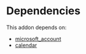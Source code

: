 # Dependencies

This addon depends on:

- [microsoft_account](https://github.com/bringout/oca-ocb-accounting/tree/150f2ecdb69d7dcf1345d7fd66832f9d87a21860/odoo-bringout-oca-ocb-microsoft_account)
- [calendar](https://github.com/bringout/oca-ocb-technical/tree/2c245b96dde46fb2df4d0722eb8a461a8cca3bf9/odoo-bringout-oca-ocb-calendar)
